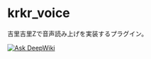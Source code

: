 # krkr_voice
吉里吉里Zで音声読み上げを実装するプラグイン。

[![Ask DeepWiki](https://deepwiki.com/badge.svg)](https://deepwiki.com/HeiMao-BaiMao/krkr_voice)
